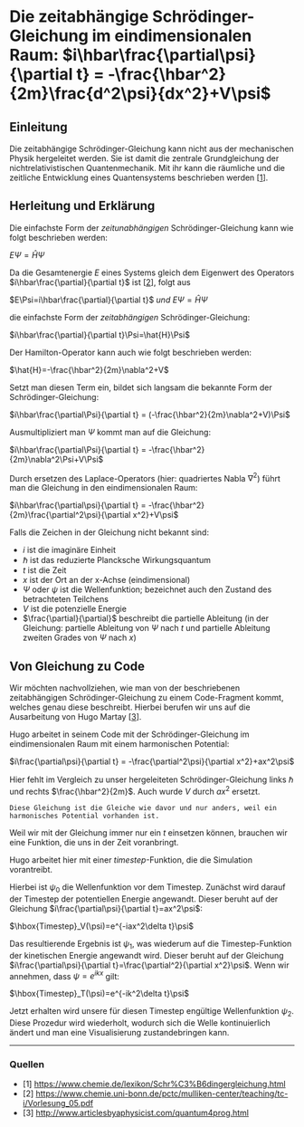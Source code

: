# Die zeitabhängige Schrödinger-Gleichung im eindimensionalen Raum: $i\hbar\frac{\partial\psi}{\partial t} = -\frac{\hbar^2}{2m}\frac{d^2\psi}{dx^2}+V\psi$

## Einleitung
Die zeitabhängige Schrödinger-Gleichung kann nicht aus der mechanischen Physik hergeleitet werden. Sie ist damit die zentrale Grundgleichung der nichtrelativistischen Quantenmechanik. Mit ihr kann die räumliche und die zeitliche Entwicklung eines Quantensystems beschrieben werden [[1](https://www.chemie.de/lexikon/Schr%C3%B6dingergleichung.html)].


## Herleitung und Erklärung
Die einfachste Form der _zeitunabhängigen_ Schrödinger-Gleichung kann wie folgt beschrieben werden:
    
$E\Psi=\hat{H}\Psi$

Da die Gesamtenergie $E$ eines Systems gleich dem Eigenwert des Operators $i\hbar\frac{\partial}{\partial t}$ ist [[2](https://www.chemie.uni-bonn.de/pctc/mulliken-center/teaching/tc-i/Vorlesung_05.pdf)], folgt aus

$E\Psi=i\hbar\frac{\partial}{\partial t}$ *und* $E\Psi=\hat{H}\Psi$

die einfachste Form der _zeitabhängigen_ Schrödinger-Gleichung:

$i\hbar\frac{\partial}{\partial t}\Psi=\hat{H}\Psi$

Der Hamilton-Operator kann auch wie folgt beschrieben werden:

$\hat{H}=-\frac{\hbar^2}{2m}\nabla^2+V$

Setzt man diesen Term ein, bildet sich langsam die bekannte Form der Schrödinger-Gleichung:

$i\hbar\frac{\partial\Psi}{\partial t} = (-\frac{\hbar^2}{2m}\nabla^2+V)\Psi$

Ausmultipliziert man $\Psi$ kommt man auf die Gleichung:

$i\hbar\frac{\partial\Psi}{\partial t} = -\frac{\hbar^2}{2m}\nabla^2\Psi+V\Psi$

Durch ersetzen des Laplace-Operators (hier: quadriertes Nabla $\nabla^2$) führt man die Gleichung in den eindimensionalen Raum:

$i\hbar\frac{\partial\psi}{\partial t} = -\frac{\hbar^2}{2m}\frac{\partial^2\psi}{\partial x^2}+V\psi$

Falls die Zeichen in der Gleichung nicht bekannt sind:
- $i$ ist die imaginäre Einheit
- $\hbar$ ist das reduzierte Plancksche Wirkungsquantum
- $t$ ist die Zeit
- $x$ ist der Ort an der x-Achse (eindimensional)
- $\Psi$ oder $\psi$ ist die Wellenfunktion; bezeichnet auch den Zustand des betrachteten Teilchens
- $V$ ist die potenzielle Energie
- $\frac{\partial}{\partial}$ beschreibt die partielle Ableitung (in der Gleichung: partielle Ableitung von $\Psi$ nach $t$ und partielle Ableitung zweiten Grades von $\Psi$ nach $x$)

## Von Gleichung zu Code
Wir möchten nachvollziehen, wie man von der beschriebenen zeitabhängigen Schrödinger-Gleichung zu einem Code-Fragment kommt, welches genau diese beschreibt. Hierbei berufen wir uns auf die Ausarbeitung von Hugo Martay [[3](http://www.articlesbyaphysicist.com/quantum4prog.html)].

Hugo arbeitet in seinem Code mit der Schrödinger-Gleichung im eindimensionalen Raum mit einem harmonischen Potential:

$i\frac{\partial\psi}{\partial t} = -\frac{\partial^2\psi}{\partial x^2}+ax^2\psi$

Hier fehlt im Vergleich zu unser hergeleiteten Schrödinger-Gleichung links $\hbar$ und rechts $\frac{\hbar^2}{2m}$. Auch wurde $V$ durch $ax^2$ ersetzt. 

    Diese Gleichung ist die Gleiche wie davor und nur anders, weil ein harmonisches Potential vorhanden ist.

Weil wir mit der Gleichung immer nur ein $t$ einsetzen können, brauchen wir eine Funktion, die uns in der Zeit voranbringt.

Hugo arbeitet hier mit einer _timestep_-Funktion, die die Simulation vorantreibt. 

Hierbei ist $\psi_0$ die Wellenfunktion vor dem Timestep. Zunächst wird darauf der Timestep der potentiellen Energie angewandt. Dieser beruht auf der Gleichung $i\frac{\partial\psi}{\partial t}=ax^2\psi$:

$\hbox{Timestep}_V(\psi)=e^{-iax^2\delta t}\psi$

Das resultierende Ergebnis ist $\psi_1$, was wiederum auf die Timestep-Funktion der kinetischen Energie angewandt wird. Dieser beruht auf der Gleichung $i\frac{\partial\psi}{\partial t}=\frac{\partial^2}{\partial x^2}\psi$. Wenn wir annehmen, dass $\psi = e^{ikx}$ gilt:

$\hbox{Timestep}_T(\psi)=e^{-ik^2\delta t}\psi$

Jetzt erhalten wird unsere für diesen Timestep engültige Wellenfunktion $\psi_2$. Diese Prozedur wird wiederholt, wodurch sich die Welle kontinuierlich ändert und man eine Visualisierung zustandebringen kann.

---
### Quellen
- [1] https://www.chemie.de/lexikon/Schr%C3%B6dingergleichung.html
- [2] https://www.chemie.uni-bonn.de/pctc/mulliken-center/teaching/tc-i/Vorlesung_05.pdf
- [3] http://www.articlesbyaphysicist.com/quantum4prog.html